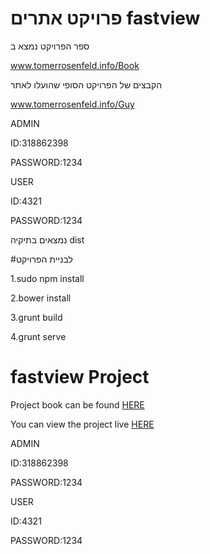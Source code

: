 # פרויקט אתרים fastview
ספר הפרויקט נמצא ב

<a href="http://www.tomerrosenfeld.info/Book">www.tomerrosenfeld.info/Book</a>

הקבצים של הפרויקט הסופי שהועלו לאתר

<a href="http://www.tomerrosenfeld.info/Guy">www.tomerrosenfeld.info/Guy</a>

ADMIN

ID:318862398

PASSWORD:1234


USER

ID:4321

PASSWORD:1234


נמצאים בתיקיה dist

#לבניית הפרויקט

1.sudo npm install

2.bower install

3.grunt build

4.grunt serve

#  fastview Project

Project book can be found <a href="http://www.tomerrosenfeld.info/Book">HERE</a>

You can view the project live <a href="http://www.tomerrosenfeld.info/Guy">HERE</a>


ADMIN

ID:318862398

PASSWORD:1234


USER

ID:4321

PASSWORD:1234
